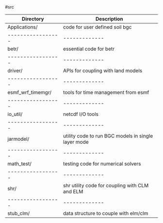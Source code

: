 #src

|Directory        | Description |
|-----------------|-------------|
|Applications/    | code for user defined soil bgc|
|-----------------|-------------|
|betr/            | essential code for betr|
|-----------------|-------------|
|driver/          | APIs for coupling with land models|
|-----------------|-------------|
|esmf_wrf_timemgr/| tools for time management from esmf|
|-----------------|-------------|
|io_util/         | netcdf I/O tools|
|-----------------|-------------|
|jarmodel/        | utility code to run BGC models in single layer mode|
|-----------------|-------------|
|math_test/       | testing code for numerical solvers|
|-----------------|-------------|
|shr/             | shr utility code for coupling with CLM and ELM|
|-----------------|-------------|
|stub_clm/        | data structure to couple with elm/clm|

